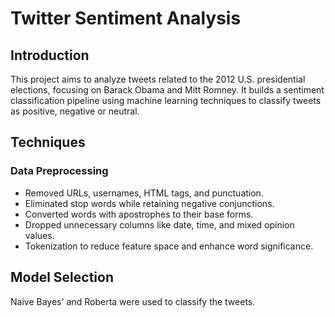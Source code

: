 # Twitter Sentiment Analysis

## Introduction

This project aims to analyze tweets related to the 2012 U.S. presidential elections, focusing on Barack Obama and Mitt Romney. It builds a sentiment classification pipeline using machine learning techniques to classify tweets as positive, negative or neutral.

## Techniques

### Data Preprocessing

- Removed URLs, usernames, HTML tags, and punctuation.
- Eliminated stop words while retaining negative conjunctions.
- Converted words with apostrophes to their base forms.
- Dropped unnecessary columns like date, time, and mixed opinion values.
- Tokenization to reduce feature space and enhance word significance.

## Model Selection
Naive Bayes' and Roberta were used to classify the tweets.


